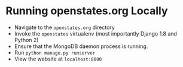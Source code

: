 Running openstates.org Locally
===

- Navigate to the `openstates.org` directory
- Invoke the `openstates` virtualenv (most importantly Django 1.8 and Python 2)
- Ensure that the MongoDB daemon process is running.
- Run `python manage.py runserver`
- View the website at `localhost:8000`
